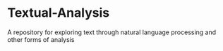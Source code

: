 # Textual-Analysis
A repository for exploring text through natural language processing and other forms of analysis
